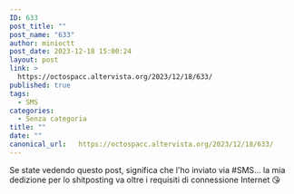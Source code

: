 ```yaml
---
ID: 633
post_title: ""
post_name: "633"
author: minioctt
post_date: 2023-12-18 15:00:24
layout: post
link: >
  https://octospacc.altervista.org/2023/12/18/633/
published: true
tags:
  - SMS
categories:
  - Senza categoria
title: ""
date: ""
canonical_url:   https://octospacc.altervista.org/2023/12/18/633/
---
```

Se state vedendo questo post, significa che l'ho inviato via #SMS... la mia dedizione per lo shitposting va oltre i requisiti di connessione Internet 😘